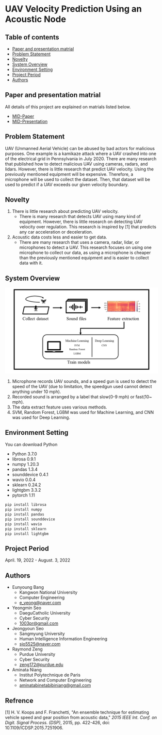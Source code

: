 <!-- Good morning Everyone.
As all teams were created, I would ask you to update your github readme file by 30th May. It doesn't need to be perfect but it requires several parts:
(1) Group members name including all Purdue students: e.g., Minji Lee
(2) Group members univ info: e.g., Purdue University
(3) Project title
(4) Research problem statement(s)
(5) Research novelty (Significance)
(6) Overview or diagram visual(s)
(7) Environment settings (Must be very detailed with several steps. It can be updated until final weeks.)
Please reach out to me if you have any questions. Thanks. -->

# UAV Velocity Prediction Using an Acoustic Node

## Table of contents
- [Paper and presentation matrial](#paper-and-presentation-matrial)
- [Problem Statement](#problem-statement)
- [Novelty](#Novelty)
- [System Overview](#system-overview)
- [Environment Setting](#environment-setting)
- [Project Period](#project-period)
- [Authors](#Authors)

## Paper and presentation matrial
All details of this project are explained on matrials listed below.
- [MID-Paper](./PresentationAndPaper/mid_paper_060122.pdf)
- [MID-Presentation](./PresentationAndPaper/mid_presentation_052722.pdf)

## Problem Statement
UAV (Unmanned Aerial Vehicle) can be abused by bad actors for malicious purposes. One example is a kamikaze attack where a UAV crashed into one of the electrical grid in Pennsylvania in July 2020. There are many research that published how to detect malicious UAV using cameras, radars, and lidars. However, there is little research that predict UAV velocity. Using the previously mentioned equipment will be expensive. Therefore, a microphone will be used to collect the dataset. Then, that dataset will be used to predict if a UAV exceeds our given velocity boundary.

## Novelty
1. There is little research about predicting UAV velocity. 
    - There is many research that detects UAV using many kind of equipment. However, there is little research on detecting UAV velocity over regulation. This research is inspired by [1] that predicts any car acceleration or deceleration.
2. Acoustic data costs less and easier to get data.
    - There are many research that uses a camera, radar, lidar, or microphones to detect a UAV. This research focuses on using one microphone to collect our data, as using a microphone is cheaper than the previously mentioned equipment and is easier to collect data with it.

## System Overview
![overview img](./img/ppt_readme_image0524.png)
1. Microphone records UAV sounds, and a speed gun is used to detect the speed of the UAV (due to limitation, the speedgun used cannot detect anything under 10 mph).
2. Recorded sound is arranged by a label that slow(0-9 mph) or fast(10~ mph).
3. The data extract feature uses various methods.
4. SVM, Random Forest, LGBM was used for Machine Learning, and CNN was used for Deep Learning.


## Environment Setting

You can download Python
- Python 3.7.0
- librosa 0.9.1
- numpy 1.20.3
- pandas 1.3.4
- sounddevice 0.4.1
- wavio 0.0.4
- sklearn 0.24.2
- lightgbm 3.3.2
- pytorch 1.11


```
pip install librosa
pip install numpy
pip install pandas
pip install sounddevice
pip install wavio
pip install sklearn
pip install lightgbm

```


## Project Period
April. 19, 2022 - August. 3, 2022

## Authors
- Eunyoung Bang
    - Kangwon National University
    - Computer Engineering
    - e_yeong@naver.com
- Yeongmin Seo
    - DaeguCatholic University
    - Cyber Security
    - 1003pr@gmail.com
- Jeongyoun Seo
    - Sangmyung University
    - Human Intelligence Information Engineering
    - sjo5525@naver.com
- Raymond Zeng
    - Purdue University
    - Cyber Security
    - zeng172@purdue.edu
- Aminata Niang
    - Institut Polytechnique de Paris
    - Network and Computer Engineering
    - aminatabinetabibiniang@gmail.com

## Refrence
[1] H. V. Koops and F. Franchetti, "An ensemble technique for estimating vehicle speed and gear position from acoustic data," *2015 IEEE Int. Conf. on Digit. Signal Process. (DSP)*, 2015, pp. 422-426, doi: 10.1109/ICDSP.2015.7251906.